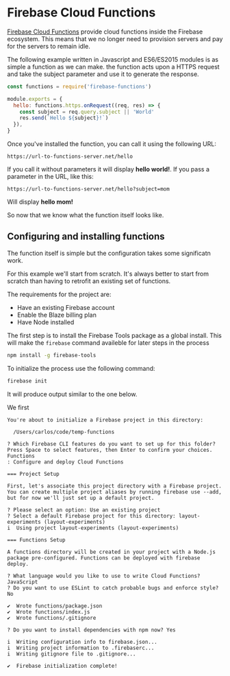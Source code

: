 # Firebase Cloud Functions

[Firebase Cloud Functions](https://firebase.google.com/docs/functions/) provide cloud functions inside the Firebase ecosystem.  This means that we no longer need to provision servers and pay for the servers to remain idle.

The following example written in Javascript and ES6/ES2015 modules is as simple a function as we can make. the function acts upon a HTTPS request and take the subject parameter and use it to generate the response.

```js
const functions = require('firebase-functions')

module.exports = {
  hello: functions.https.onRequest((req, res) => {
    const subject = req.query.subject || 'World'
    res.send(`Hello ${subject}!`)
  }),
}
```

Once you've installed the function, you can call it using the following URL:

```text
https://url-to-functions-server.net/hello
```

If you call it without parameters it will display **hello world!**. If you pass a parameter in the URL, like this:

```text
https://url-to-functions-server.net/hello?subject=mom
```

Will display **hello mom!**

So now that we know what the function itself looks like.

## Configuring and installing functions

The function itself is simple but the configuration takes some significatn work.

For this example we'll start from scratch. It's always better to start from scratch than having to retrofit an existing set of functions.

The requirements for the project are:

* Have an existing Firebase account
* Enable the Blaze billing plan
* Have Node installed

The first step is to install the Firebase Tools package as a global install. This will make the `firebase` command availeble for later steps in the process

```bash
npm install -g firebase-tools
```

To initialize the process use the following command:

```bash
firebase init
```

It will produce output similar to the one below.

We first 

```text
You're about to initialize a Firebase project in this directory:

  /Users/carlos/code/temp-functions

? Which Firebase CLI features do you want to set up for this folder? Press Space to select features, then Enter to confirm your choices. Functions
: Configure and deploy Cloud Functions

=== Project Setup
```

```text
First, let's associate this project directory with a Firebase project.
You can create multiple project aliases by running firebase use --add,
but for now we'll just set up a default project.

? Please select an option: Use an existing project
? Select a default Firebase project for this directory: layout-experiments (layout-experiments)
i  Using project layout-experiments (layout-experiments)
```

```text
=== Functions Setup

A functions directory will be created in your project with a Node.js
package pre-configured. Functions can be deployed with firebase deploy.
```

```text
? What language would you like to use to write Cloud Functions? JavaScript
? Do you want to use ESLint to catch probable bugs and enforce style? No

✔  Wrote functions/package.json
✔  Wrote functions/index.js
✔  Wrote functions/.gitignore

? Do you want to install dependencies with npm now? Yes
```

```text
i  Writing configuration info to firebase.json...
i  Writing project information to .firebaserc...
i  Writing gitignore file to .gitignore...

✔  Firebase initialization complete!
```
